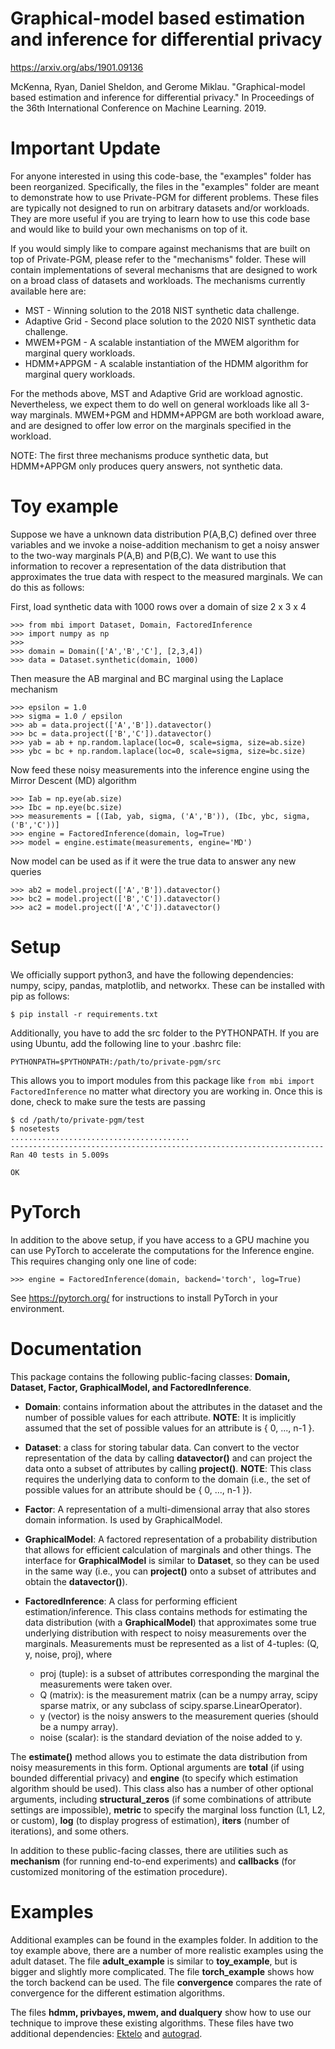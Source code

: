 # Graphical-model based estimation and inference for differential privacy

https://arxiv.org/abs/1901.09136

McKenna, Ryan, Daniel Sheldon, and Gerome Miklau. "Graphical-model based estimation and inference for differential privacy." In Proceedings of the 36th International Conference on Machine Learning. 2019.

# Important Update

For anyone interested in using this code-base, the "examples" folder has been reorganized.  Specifically, the files in the "examples" folder are meant to demonstrate how to use Private-PGM for different problems.  These files are typically not designed to run on arbitrary datasets and/or workloads.  They are more useful if you are trying to learn how to use this code base and would like to build your own mechanisms on top of it.

If you would simply like to compare against mechanisms that are built on top of Private-PGM, please refer to the "mechanisms" folder.  These will contain implementations of several mechanisms that are designed to work on a broad class of datasets and workloads.  The mechanisms currently available here are:

* MST - Winning solution to the 2018 NIST synthetic data challenge.
* Adaptive Grid - Second place solution to the 2020 NIST synthetic data challenge.
* MWEM+PGM - A scalable instantiation of the MWEM algorithm for marginal query workloads.
* HDMM+APPGM - A scalable instantiation of the HDMM algorithm for marginal query workloads.

For the methods above, MST and Adaptive Grid are workload agnostic.  Nevertheless, we expect them to do well on general workloads like all 3-way marginals.  MWEM+PGM and HDMM+APPGM are both workload aware, and are designed to offer low error on the marginals specified in the workload.  

NOTE: The first three mechanisms produce synthetic data, but HDMM+APPGM only produces query answers, not synthetic data.

# Toy example

Suppose we have a unknown data distribution P(A,B,C) defined over three variables and we invoke a noise-addition mechanism to get a noisy answer to the two-way marginals P(A,B) and P(B,C).  We want to use this information to recover a representation of the data distribution that approximates the true data with respect to the measured marginals.  We can do this as follows:

First, load synthetic data with 1000 rows over a domain of size 2 x 3 x 4

```
>>> from mbi import Dataset, Domain, FactoredInference
>>> import numpy as np
>>> 
>>> domain = Domain(['A','B','C'], [2,3,4])
>>> data = Dataset.synthetic(domain, 1000)
```

Then measure the AB marginal and BC marginal using the Laplace mechanism
```
>>> epsilon = 1.0
>>> sigma = 1.0 / epsilon
>>> ab = data.project(['A','B']).datavector()
>>> bc = data.project(['B','C']).datavector()
>>> yab = ab + np.random.laplace(loc=0, scale=sigma, size=ab.size)
>>> ybc = bc + np.random.laplace(loc=0, scale=sigma, size=bc.size)
```

Now feed these noisy measurements into the inference engine using the Mirror Descent (MD) algorithm

```
>>> Iab = np.eye(ab.size)
>>> Ibc = np.eye(bc.size)
>>> measurements = [(Iab, yab, sigma, ('A','B')), (Ibc, ybc, sigma, ('B','C'))]
>>> engine = FactoredInference(domain, log=True)
>>> model = engine.estimate(measurements, engine='MD')
```

Now model can be used as if it were the true data to answer any new queries

```
>>> ab2 = model.project(['A','B']).datavector()
>>> bc2 = model.project(['B','C']).datavector()
>>> ac2 = model.project(['A','C']).datavector()
```

# Setup

We officially support python3, and have the following dependencies: numpy, scipy, pandas, matplotlib, and networkx.  These can be installed with pip as follows:

```
$ pip install -r requirements.txt
```

Additionally, you have to add the src folder to the PYTHONPATH.  If you are using Ubuntu, add the following line to your .bashrc file:

```
PYTHONPATH=$PYTHONPATH:/path/to/private-pgm/src
```

This allows you to import modules from this package like ``` from mbi import FactoredInference ``` no matter what directory you are working in.  Once this is done, check to make sure the tests are passing

```
$ cd /path/to/private-pgm/test
$ nosetests
........................................
----------------------------------------------------------------------
Ran 40 tests in 5.009s

OK
```

# PyTorch

In addition to the above setup, if you have access to a GPU machine you can use PyTorch to accelerate the computations for the Inference engine.  This requires changing only one line of code:

```
>>> engine = FactoredInference(domain, backend='torch', log=True)
```

See https://pytorch.org/ for instructions to install PyTorch in your environment.

# Documentation

This package contains the following public-facing classes: **Domain, Dataset, Factor, GraphicalModel, and FactoredInference**.

* **Domain**: contains information about the attributes in the dataset and the number of possible values for each attribute.  **NOTE**: It is implicitly assumed that the set of possible values for an attribute is { 0, ..., n-1 }.

* **Dataset**: a class for storing tabular data.  Can convert to the vector representation of the data by calling **datavector()** and can project the data onto a subset of attributes by calling **project()**.  **NOTE**: This class requires the underlying data to conform to the domain (i.e., the set of possible values for an attribute should be { 0, ..., n-1 }).

* **Factor**: A representation of a multi-dimensional array that also stores domain information.  Is used by GraphicalModel.

* **GraphicalModel**: A factored representation of a probability distribution that allows for efficient calculation of marginals and other things.  The interface for **GraphicalModel** is similar to **Dataset**, so they can be used in the same way (i.e., you can **project()** onto a subset of attributes and obtain the **datavector()**).

* **FactoredInference**: A class for performing efficient estimation/inference.  This class contains methods for estimating the data distribution (with a **GraphicalModel**) that approximates some true underlying distribution with respect to noisy measurements over the marginals.  Measurements must be represented as a list of 4-tuples:  (Q, y, noise, proj), where
    * proj (tuple): is a subset of attributes corresponding the marginal the measurements were taken over.
    * Q (matrix): is the measurement matrix (can be a numpy array, scipy sparse matrix, or any subclass of scipy.sparse.LinearOperator).
    * y (vector) is the noisy answers to the measurement queries (should be a numpy array).
    * noise (scalar): is the standard deviation of the noise added to y.

The **estimate()** method allows you to estimate the data distribution from noisy measurements in this form.  Optional arguments are **total** (if using bounded differential privacy) and **engine** (to specify which estimation algorithm should be used).  This class also has a number of other optional arguments, including **structural_zeros** (if some combinations of attribute settings are impossible), **metric** to specify the marginal loss function (L1, L2, or custom), **log** (to display progress of estimation), **iters** (number of iterations), and some others.

In addition to these public-facing classes, there are utilities such as **mechanism** (for running end-to-end experiments) and **callbacks** (for customized monitoring of the estimation procedure). 

# Examples

Additional examples can be found in the examples folder.  In addition to the toy example above, there are a number of more realistic examples using the adult dataset.  The file **adult_example** is similar to **toy_example**, but is bigger and slightly more complicated.  The file **torch_example** shows how the torch backend can be used.  The file **convergence** compares the rate of convergence for the different estimation algorithms.  

The files **hdmm, privbayes, mwem, and dualquery** show how to use our technique to improve these existing algorithms.  These files have two additional dependencies: [Ektelo](https://github.com/ektelo/ektelo) and [autograd](https://github.com/HIPS/autograd).

